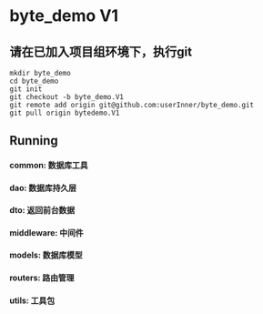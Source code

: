 # byte_demo V1
## 请在已加入项目组环境下，执行git
````
mkdir byte_demo
cd byte_demo
git init
git checkout -b byte_demo.V1
git remote add origin git@github.com:userInner/byte_demo.git
git pull origin bytedemo.V1
````
## Running
<h4>common: 数据库工具</h4>
<h4>dao: 数据库持久层</h4>
<h4>dto: 返回前台数据</h4>
<h4>middleware: 中间件</h4>
<h4>models: 数据库模型</h4>
<h4>routers: 路由管理</h4>
<h4>utils: 工具包</h4>

